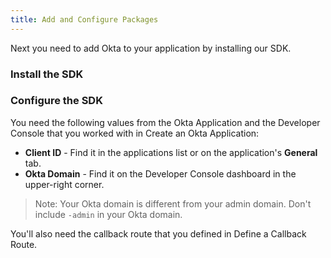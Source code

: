 ```yaml
---
title: Add and Configure Packages
---
```

Next you need to add Okta to your application by installing our SDK.

### Install the SDK

<StackSelector snippet="installsdk"/>

### Configure the SDK

You need the following values from the Okta Application and the Developer Console that you worked with in <GuideLink link="../create-okta-application">Create an Okta Application</GuideLink>:

* **Client ID** - Find it in the applications list or on the application's **General** tab.
* **Okta Domain** - Find it on the Developer Console dashboard in the upper-right corner.

> Note: Your Okta domain is different from your admin domain. Don't include `-admin` in your Okta domain.

You'll also need the callback route that you defined in <GuideLink link="../define-callback">Define a Callback Route</GuideLink>.

<StackSelector snippet="configuremid"/>

<NextSectionLink/>
